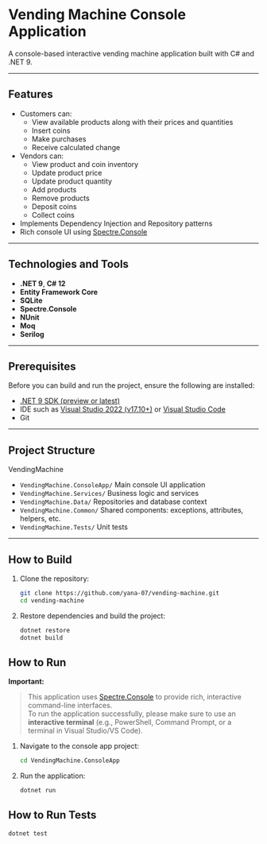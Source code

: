 # Vending Machine Console Application

A console-based interactive vending machine application built with C# and .NET 9.

---

## Features
- Customers can:
  - View available products along with their prices and quantities
  - Insert coins
  - Make purchases
  - Receive calculated change
- Vendors can:
  - View product and coin inventory
  - Update product price
  - Update product quantity
  - Add products
  - Remove products
  - Deposit coins
  - Collect coins 
- Implements Dependency Injection and Repository patterns
- Rich console UI using [Spectre.Console](https://github.com/spectreconsole/spectre.console)

---

## Technologies and Tools
- **.NET 9**, **C# 12**
- **Entity Framework Core**
- **SQLite**
- **Spectre.Console**
- **NUnit**
- **Moq**
- **Serilog**

---

## Prerequisites

Before you can build and run the project, ensure the following are installed:

- [.NET 9 SDK (preview or latest)](https://dotnet.microsoft.com/download/dotnet/9.0)
- IDE such as [Visual Studio 2022 (v17.10+)](https://visualstudio.microsoft.com/) or [Visual Studio Code](https://code.visualstudio.com/)
- Git

---

## Project Structure

VendingMachine
- `VendingMachine.ConsoleApp/` Main console UI application
- `VendingMachine.Services/` Business logic and services
- `VendingMachine.Data/` Repositories and database context
- `VendingMachine.Common/` Shared components: exceptions, attributes, helpers, etc.
- `VendingMachine.Tests/` Unit tests

---

## How to Build

1. Clone the repository:
   ```bash
   git clone https://github.com/yana-07/vending-machine.git
   cd vending-machine

2. Restore dependencies and build the project:
   ```bash
   dotnet restore
   dotnet build

## How to Run
**Important:**  
> This application uses [Spectre.Console](https://spectreconsole.net/) to provide rich, interactive command-line interfaces.  
> To run the application successfully, please make sure to use an **interactive terminal** (e.g., PowerShell, Command Prompt, or a terminal in Visual Studio/VS Code).  

1. Navigate to the console app project:
   ```bash
   cd VendingMachine.ConsoleApp
   
2. Run the application:
   ```bash
   dotnet run

## How to Run Tests

   ```bash
   dotnet test
